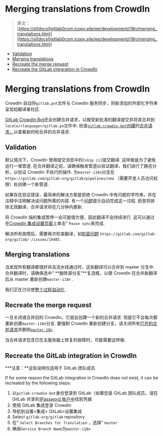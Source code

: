 # Merging translations from CrowdIn

> 原文：[https://s0docs0gitlab0com.icopy.site/ee/development/i18n/merging_translations.html](https://s0docs0gitlab0com.icopy.site/ee/development/i18n/merging_translations.html)

*   [Validation](#validation)
*   [Merging translations](#merging-translations)
*   [Recreate the merge request](#recreate-the-merge-request)
*   [Recreate the GitLab integration in CrowdIn](#recreate-the-gitlab-integration-in-crowdin)

# Merging translations from CrowdIn[](#merging-translations-from-crowdin "Permalink")

CrowdIn 自动将`gitlab.pot`文件与 CrowdIn 服务同步，将新添加的外部化字符串呈现给翻译者社区.

[GitLab CrowdIn Bot](https://gitlab.com/gitlab-crowdin-bot)还会创建合并请求，以接受新批准的翻译提交并将其合并到`locale/<language>/gitlab.po`文件中. 检查[`gitlab-crowdin-bot`创建](https://gitlab.com/gitlab-org/gitlab/-/merge_requests?scope=all&utf8=✓&state=opened&author_username=gitlab-crowdin-bot)的[合并请求，](https://gitlab.com/gitlab-org/gitlab/-/merge_requests?scope=all&utf8=✓&state=opened&author_username=gitlab-crowdin-bot)以查看新的和合并的合并请求.

## Validation[](#validation "Permalink")

默认情况下，CrowdIn 使用提交消息中的`[skip ci]`提交翻译. 这样做是为了避免运行一堆管道. 在合并翻译之前，请确保触发管道以验证翻译，我们进行了静态分析，以验证 CrowdIn 不执行的操作. 为`master-i18n`分支在`https://gitlab.com/gitlab-org/gitlab/pipelines/new` （需要开发人员访问权限）处创建一个新管道.

如果存在验证错误，最简单的解决方案是拒绝 CrowdIn 中有问题的字符串，并在注释中注明解决该问题所需的内容. 有一个[问题](https://gitlab.com/gitlab-org/gitlab/-/issues/23256)提示自动完成这一过程. 拒登将排除无效翻译，合并请求将在几分钟内更新.

将 CrowdIn 端的集成暂停一会可能很方便，因此翻译不会持续进行. 这可以通过在[CrowdIn 集成设置页面](https://translate.gitlab.com/project/gitlab-ee/settings#integration)上单击" `Pause sync`来完成.

解决所有故障后，需要再次检查翻译，如[机密问题](../../user/project/issues/confidential_issues.html) `https://gitlab.com/gitlab-org/gitlab/-/issues/19485` .

## Merging translations[](#merging-translations "Permalink")

当发现所有翻译都很好并且流水线通过时，这些翻译可以合并到 master 分支中. 合并翻译时，请确保选中" **删除源分支"**复选框，以便 CrowdIn 在合并新翻译后从 master 重新创建`master-i18n` .

我们正在讨论使[整个过程自动化](https://gitlab.com/gitlab-org/gitlab/-/issues/19896) .

## Recreate the merge request[](#recreate-the-merge-request "Permalink")

一旦关闭或合并旧的 CrowdIn，它就会创建一个新的合并请求. 但是它不会每次都重新创建`master-i18n`分支. 要强制 CrowdIn 重新创建分支，请关闭所有[打开的合并请求](https://gitlab.com/gitlab-org/gitlab/-/merge_requests?scope=all&utf8=✓&state=opened&author_username=gitlab-crowdin-bot)并删除[`master-18n`](https://gitlab.com/gitlab-org/gitlab/-/branches/all?utf8=✓&search=master-i18n) .

当合并请求包含已在主服务器上修复的故障时，可能需要这样做.

## Recreate the GitLab integration in CrowdIn[](#recreate-the-gitlab-integration-in-crowdin "Permalink")

***注意：**这些说明仅适用于 GitLab 团队成员.

If for some reason the GitLab integration in CrowdIn does not exist, it can be recreated by the following steps:

1.  以`gitlab-crowdin-bot`身份登录到 GitLab（如果您是 GitLab 团队成员，请在 GitLab 共享的[1Password 帐户中](https://about.gitlab.com/handbook/security/#1password-for-teams)找到凭据
2.  使用 GitLab 集成登录 Crowdin
3.  导航到设置>集成> GitLab>设置集成
4.  Select `gitlab-org/gitlab` repository
5.  在" `Select Branches for Translation` ，选择" `master`
6.  确保`Service Branch Name`为`master-i18n`